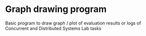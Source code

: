 # Graph drawing program

Basic program to draw graph / plot of evaluation results or logs of Concurrent and Distributed Systems Lab tasks
